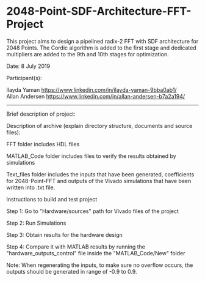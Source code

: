 # 2048-Point-SDF-Architecture-FFT-Project

This project aims to design a pipelined radix-2 FFT with SDF architecture for 2048 Points. The Cordic algorithm is added to the first stage and dedicated multipliers are added to the 9th and 10th stages for optimization.  

Date: 8 July 2019

Participant(s):

Ilayda Yaman https://www.linkedin.com/in/ilayda-yaman-9bba0ab1/ <br/>
Allan Andersen https://www.linkedin.com/in/allan-andersen-b7a2a194/

**************************************************************************

Brief description of project: 

Description of archive (explain directory structure, documents and source files):

FFT folder includes HDL files

MATLAB_Code folder includes files to verify the results obtained by simulations 

Text_files folder includes the inputs that have been generated, coefficients for 2048-Point-FFT and outputs of the Vivado simulations that have been written into .txt file. 

Instructions to build and test project

Step 1: Go to "Hardware/sources" path for Vivado files of the project

Step 2: Run Simulations

Step 3: Obtain results for the hardware design

Step 4: Compare it with MATLAB results by running the "hardware_outputs_control" file inside the "MATLAB_Code/New" folder 

Note: When regenerating the inputs, to make sure no overflow occurs, the outputs should be generated in range of -0.9 to 0.9. 
